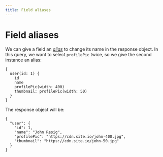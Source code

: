 ```yaml
---
title: Field aliases
---
```


# Field aliases

We can give a field an [*alias*](http://spec.graphql.org/draft/#sec-Field-Alias) to change its name in the response object. In this query, we want to select `profilePic` twice, so we give the second instance an alias:

```gql
{
  user(id: 1) {
    id
    name
    profilePic(width: 400)
    thumbnail: profilePic(width: 50)
  }
}
```

The response object will be:

```
{
  "user": {
    "id": 1,
    "name": "John Resig",
    "profilePic": "https://cdn.site.io/john-400.jpg",
    "thumbnail": "https://cdn.site.io/john-50.jpg"
  }
}
```

